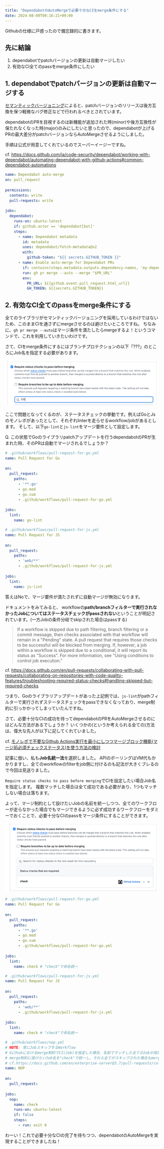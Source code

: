 ```yaml
---
title: "DependabotのAutoMergeで必要十分なCIをmerge条件にする"
date: 2024-08-09T00:16:21+09:00
---
```


Githubの仕様に戸惑ったので備忘録的に書きます。

<!--more-->


## 先に結論

1. dependabotでpatchバージョンの更新は自動マージしたい
2. 有効なCI全てのpassをmerge条件にしたい


## 1. dependabotでpatchバージョンの更新は自動マージする


[セマンティックバージョニング](https://semver.org/lang/ja/)によると、patchバージョンのリリースは後方互換を保つ軽微なバグ修正などで行われるべきとされています。

dependabotのPRを目視するのは新機能が追加された時(minor)や後方互換性が保たれなくなった時(major)のみにしたいと思ったので、dependabotが上げるPRの最大差分がpatchバージョンならAutoMergeさせるようにしました。

手順は公式が用意してくれているのでスーパーイージーですね。

cf. https://docs.github.com/ja/code-security/dependabot/working-with-dependabot/automating-dependabot-with-github-actions#common-dependabot-automations

```yaml
name: Dependabot auto-merge
on: pull_request

permissions:
  contents: write
  pull-requests: write

jobs:
  dependabot:
    runs-on: ubuntu-latest
    if: github.actor == 'dependabot[bot]'
    steps:
      - name: Dependabot metadata
        id: metadata
        uses: dependabot/fetch-metadata@v2
        with:
          github-token: "${{ secrets.GITHUB_TOKEN }}"
      - name: Enable auto-merge for Dependabot PRs
        if: contains(steps.metadata.outputs.dependency-names, 'my-dependency') && steps.metadata.outputs.update-type == 'version-update:semver-patch'
        run: gh pr merge --auto --merge "$PR_URL"
        env:
          PR_URL: ${{github.event.pull_request.html_url}}
          GH_TOKEN: ${{secrets.GITHUB_TOKEN}}
```


## 2. 有効なCI全てのpassをmerge条件にする

全てのライブラリがセマンティックバージョニングを採用しているわけではないため、このままCIを通さずにmergeさせるのは避けたいところですね。 ちなみに、`gh pr merge --auto`はマージ条件を満たしたらmergeするよ！というコマンドで、これを利用していきたいわけです。

さて、CIをmerge条件にするにはブランチプロテクションの以下「???」のところにJob名を指定する必要があります。

![img.png](img.png)


ここで問題となってくるのが、ステータスチェックの挙動です。例えばGoとJsのモノレポがあったとして、それぞれlinterを走らせるworkflow/jobがあるとします。 そして、以下`go-lint`と`js-lint`をマージ要件として設定します。

Q. この状態でGoのライブラリpatchアップデートを行うdependabotのPRが生まれた時、そのPRは自動でマージされるでしょうか？

```yaml
# .github/workflows/pull-request-for-go.yml
name: Pull Request for Go

on:
  pull_request:
    paths:
      - '**.go'
      - go.mod
      - go.sum
      - .github/workflows/pull-request-for-go.yml

jobs:
  lint:
    name: go-lint
```

```yaml
# .github/workflows/pull-request-for-js.yml
name: Pull Request for JS

on:
  pull_request:
    paths:
      - 'web/**'
      - .github/workflows/pull-request-for-js.yml

jobs:
  lint:
    name: js-lint
```

答えはNoで、マージ要件が満たされずに自動マージが無効になります。

ドキュメントをみてみると、 workflowの**path/branchフィルターで実行されなかったJobについてはステータスチェックがpassされない**ということが明記されています。(一方Jobの条件分岐でskipされた場合はpassする)

> If a workflow is skipped due to path filtering, branch filtering or a commit message, then checks associated with that workflow will remain in a "Pending" state. A pull request that requires those checks to be successful will be blocked from merging. If, however, a job within a workflow is skipped due to a conditional, it will report its status as "Success". For more information, see "Using conditions to control job execution."

cf. https://docs.github.com/en/pull-requests/collaborating-with-pull-requests/collaborating-on-repositories-with-code-quality-features/troubleshooting-required-status-checks#handling-skipped-but-required-checks

つまり、Goのライブラリアップデートがあった上記例では、`js-lint`がpathフィルターで実行されずステータスチェックをpassできなくなっており、merge制約に引っかかってしまっていたんですね。

さて、必要十分なCIの成功を待ってdependabotのPRをAutoMergeさせるのにはどんな方法があるでしょうか？ いくつかの(というか考えられる全ての)方法は、偉大な先人が以下に記してくれていました。

cf. [モノレポで不要なGithub Actions実行を最小にしつつマージブロック機能(マージ前必須チェックステータス)を使う方法の検討](https://zenn.dev/bigwheel/articles/05accc6323de18)

記事に倣い、私も**Job名統一法**を選択しました。
APIのポーリングはVM代もかかりますし、全てのworkflowのfilterをjob側に付けるのも記法が大きくブレるので今回は見送りました。

`Require status checks to pass before merging`でCIを設定したい場合Job名を指定します。
複数マッチした場合は全て成功である必要があり、1つもマッチしない場合は落ちます。


よって、マージ制約として設けたいJobの名前を統一しつつ、全てのワークフローが走らなかった場合でもマージできるように必ず成功するワークフローをダミーでおくことで、必要十分なCIのpassをマージ条件にすることができます。


![img_1.png](img_1.png)

```yaml
# .github/workflows/pull-request-for-go.yml
name: Pull Request for Go

on:
  pull_request:
    paths:
      - '**.go'
      - go.mod
      - go.sum
      - .github/workflows/pull-request-for-go.yml

jobs:
  lint:
    name: check # "check"で命名統一
```

```yaml
# .github/workflows/pull-request-for-js.yml
name: Pull Request for JS

on:
  pull_request:
    paths:
      - 'web/**'
      - .github/workflows/pull-request-for-js.yml

jobs:
  lint:
    name: check # "check"で命名統一
```

```yaml
# .github/workflows/nop.yml
# NOTE: 常にJobスキップするWorkflow
# Githubにおけるmerge制約でCI(Job)を指定した場合、名前でマッチした全てのJobが成功した時のみステータスチェックが通る。1つもマッチしない場合は落ちる。
# merge制約に設けたいJob名を"check"で統一し、それら全てがスキップされた場合もmergeできるように常にJobスキップ(成功)するWorkflowを用意する。
# cf.https://docs.github.com/en/enterprise-server@3.7/pull-requests/collaborating-with-pull-requests/collaborating-on-repositories-with-code-quality-features/troubleshooting-required-status-checks
name: NOP

on:
  pull_request:

jobs:
  nop:
    name: check
    runs-on: ubuntu-latest
    if: false
    steps:
      - run: exit 0
```

わーい！これで必要十分なCIの完了を待ちつつ、dependabotのAutoMergeを実現することができましたね！
